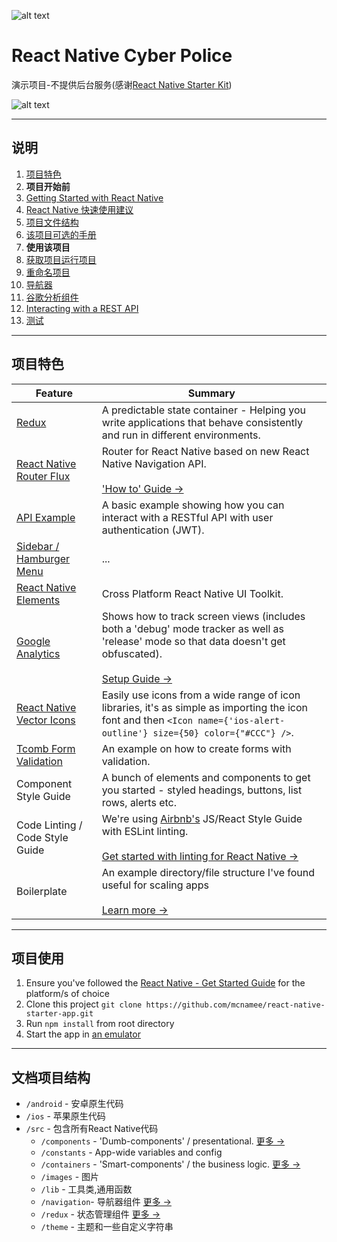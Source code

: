 ![alt text](https://dl.dropboxusercontent.com/u/46690444/GITHUB/rnsk-logo.jpg "React Native Starter Kit")

# React Native Cyber Police

演示项目-不提供后台服务(感谢[React Native Starter Kit](https://github.com/mcnamee/react-native-starter-app))

![alt text](https://dl.dropboxusercontent.com/u/46690444/GITHUB/rnsk-v2-screens.jpg "React Native Starter App")

---

## 说明

1. [项目特色](#features)
1. **项目开始前**
  1. [Getting Started with React Native](/docs/react-native.md)
  1. [React Native 快速使用建议](/docs/quick-tips.md)
  1. [项目文件结构](#understanding-the-file-structure)
  1. [该项目可选的手册](/docs/opinions.md)
1. **使用该项目**
  1. [获取项目运行项目](#getting-started)
  1. [重命名项目](/docs/renaming.md)
  1. [导航器](/src/navigation/README.md)
  1. [谷歌分析组件](/docs/google-analytics.md)
  1. [Interacting with a REST API](/docs/api.md)
  1. [测试](/docs/testing.md)
---

## 项目特色

| Feature | Summary |
| --- | --- |
| [Redux](https://github.com/reactjs/react-redux) | A predictable state container - Helping you write applications that behave consistently and run in different environments. |
| [React Native Router Flux](https://github.com/aksonov/react-native-router-flux) | Router for React Native based on new React Native Navigation API. <br><br>['How to' Guide &rarr;](/src/navigation/README.md)|
| [API Example](/docs/api.md) | A basic example showing how you can interact with a RESTful API with user authentication (JWT). |
| [Sidebar / Hamburger Menu](https://github.com/react-native-community/react-native-side-menu) | ... |
| [React Native Elements](https://github.com/react-native-community/react-native-elements) | Cross Platform React Native UI Toolkit. |
| [Google Analytics](https://github.com/idehub/react-native-google-analytics-bridge) | Shows how to track screen views (includes both a 'debug' mode tracker as well as 'release' mode so that data doesn't get obfuscated). <br><br>[Setup Guide &rarr;](/docs/google-analytics.md) |
| [React Native Vector Icons](https://github.com/oblador/react-native-vector-icons) | Easily use icons from a wide range of icon libraries, it's as simple as importing the icon font and then `<Icon name={'ios-alert-outline'} size={50} color={"#CCC"} />`. |
| [Tcomb Form Validation](https://github.com/gcanti/tcomb-form-native) | An example on how to create forms with validation. |
| Component Style Guide | A bunch of elements and components to get you started - styled headings, buttons, list rows, alerts etc. |
| Code Linting / Code Style Guide | We're using [Airbnb's](https://github.com/airbnb/javascript) JS/React Style Guide with ESLint linting. <br><br>[Get started with linting for React Native &rarr;](https://medium.com/pvtl/linting-for-react-native-bdbb586ff694) |
| Boilerplate | An example directory/file structure I've found useful for scaling apps <br><br>[Learn more &rarr;](#understanding-the-file-structure) |

---

## 项目使用

1. Ensure you've followed the [React Native - Get Started Guide](https://facebook.github.io/react-native/docs/getting-started.html) for the platform/s of choice
1. Clone this project `git clone https://github.com/mcnamee/react-native-starter-app.git`
1. Run `npm install` from root directory
1. Start the app in [an emulator](/docs/quick-tips.md#running-in-an-emulator)

---

## 文档项目结构

- `/android` - 安卓原生代码
- `/ios` - 苹果原生代码
- `/src` - 包含所有React Native代码
  - `/components` - 'Dumb-components' / presentational. [更多 &rarr;](/src/components/README.md)
  - `/constants` - App-wide variables and config
  - `/containers` - 'Smart-components' / the business logic. [更多 &rarr;](/src/containers/README.md)
  - `/images` - 图片
  - `/lib` - 工具类,通用函数
  - `/navigation`- 导航器组件 [更多 &rarr;](/src/navigation/README.md)
  - `/redux` - 状态管理组件 [更多 &rarr;](/src/redux/README.md)
  - `/theme` - 主题和一些自定义字符串



